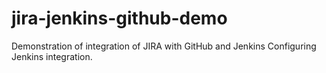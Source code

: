 # jira-jenkins-github-demo
Demonstration of integration of JIRA with GitHub and Jenkins
Configuring Jenkins integration.



